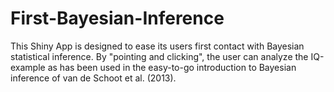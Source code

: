 # First-Bayesian-Inference
This Shiny App is designed to ease its users first contact with Bayesian statistical inference. By "pointing and clicking", the user can analyze the IQ-example as has been used in the easy-to-go introduction to Bayesian inference of van de Schoot et al. (2013).
